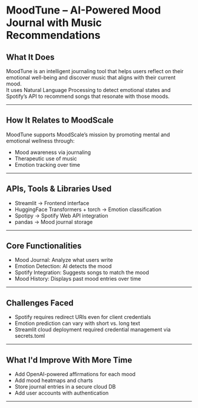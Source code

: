 # MoodTune – AI-Powered Mood Journal with Music Recommendations

## What It Does
MoodTune is an intelligent journaling tool that helps users reflect on their emotional well-being and discover music that aligns with their current mood.  
It uses Natural Language Processing to detect emotional states and Spotify’s API to recommend songs that resonate with those moods.

---

## How It Relates to MoodScale
MoodTune supports MoodScale’s mission by promoting mental and emotional wellness through:
- Mood awareness via journaling  
- Therapeutic use of music  
- Emotion tracking over time

---

## APIs, Tools & Libraries Used
- Streamlit → Frontend interface  
- HuggingFace Transformers + torch → Emotion classification  
- Spotipy → Spotify Web API integration  
- pandas → Mood journal storage  

---

## Core Functionalities
- Mood Journal: Analyze what users write  
- Emotion Detection: AI detects the mood  
- Spotify Integration: Suggests songs to match the mood  
- Mood History: Displays past mood entries over time  

---

## Challenges Faced
- Spotify requires redirect URIs even for client credentials  
- Emotion prediction can vary with short vs. long text  
- Streamlit cloud deployment required credential management via secrets.toml  

---

## What I'd Improve With More Time
- Add OpenAI-powered affirmations for each mood  
- Add mood heatmaps and charts  
- Store journal entries in a secure cloud DB  
- Add user accounts with authentication  

---
